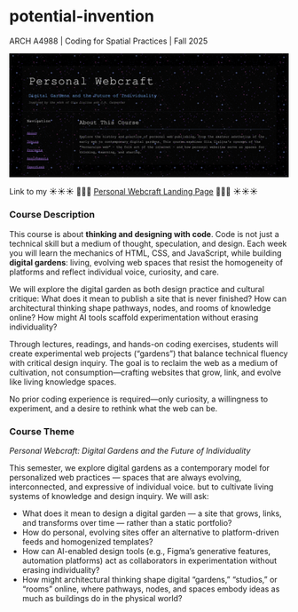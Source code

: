 # potential-invention

ARCH A4988 | Coding for Spatial Practices | Fall 2025

![Personal Webcraft Landing Page](./homepage/assets/personal-webcraft-landing-page.png "Personal Webcraft")

Link to my ☀️☀️☀️ 🌱🌱🌱 [Personal Webcraft Landing Page](https://celestelayne.github.io/potential-invention/) 🌿🌿🌿 ☀️☀️☀️ 

### Course Description

This course is about **thinking and designing with code**. Code is not just a technical skill but a medium of thought, speculation, and design. Each week you will learn the mechanics of HTML, CSS, and JavaScript, while building **digital gardens**: living, evolving web spaces that resist the homogeneity of platforms and reflect individual voice, curiosity, and care.

We will explore the digital garden as both design practice and cultural critique: What does it mean to publish a site that is never finished? How can architectural thinking shape pathways, nodes, and rooms of knowledge online? How might AI tools scaffold experimentation without erasing individuality?

Through lectures, readings, and hands-on coding exercises, students will create experimental web projects (“gardens”) that balance technical fluency with critical design inquiry. The goal is to reclaim the web as a medium of cultivation, not consumption—crafting websites that grow, link, and evolve like living knowledge spaces.

No prior coding experience is required—only curiosity, a willingness to experiment, and a desire to rethink what the web can be.

### Course Theme

*Personal Webcraft: Digital Gardens and the Future of Individuality*

This semester, we explore digital gardens as a contemporary model for personalized web practices — spaces that are always evolving, interconnected, and expressive of individual voice. but to cultivate living systems of knowledge and design inquiry. We will ask:

* What does it mean to design a digital garden — a site that grows, links, and transforms over time — rather than a static portfolio?
* How do personal, evolving sites offer an alternative to platform-driven feeds and homogenized templates?
* How can AI-enabled design tools (e.g., Figma’s generative features, automation platforms) act as collaborators in experimentation without erasing individuality?
* How might architectural thinking shape digital “gardens,” “studios,” or “rooms” online, where pathways, nodes, and spaces embody ideas as much as buildings do in the physical world?